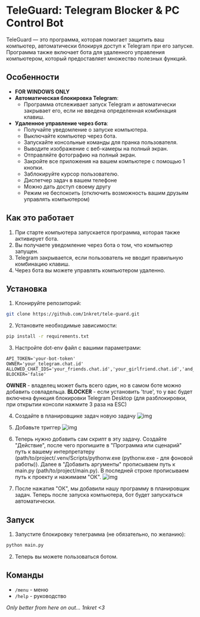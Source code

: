 # TeleGuard: Telegram Blocker & PC Control Bot

TeleGuard — это программа, которая помогает защитить ваш компьютер, 
автоматически блокируя доступ к Telegram при его запуске. Программа 
также включает бота для удаленного управления компьютером, который 
предоставляет множество полезных функций.

## Особенности
- **FOR WINDOWS ONLY**
- **Автоматическая блокировка Telegram**:
  - Программа отслеживает запуск Telegram и автоматически закрывает его, если не введена определенная комбинация клавиш.
- **Удаленное управление через бота**:
  - Получайте уведомление о запуске компьютера.
  - Выключайте компьютер через бота.
  - Запускайте консольные команды для пранка пользователя.
  - Выводите изображение с веб-камеры на полный экран.
  - Отправляйте фотографию на полный экран.
  - Закройте все приложения на вашем компьютере с помощью 1 кнопки.
  - Заблокируйте курсор пользователю.
  - Диспетчер задач в вашем телефоне
  - Можно дать доступ своему другу
  - Режим не беспокоить (отключить возможность вашим друзьям управлять компьютером)

## Как это работает
1. При старте компьютера запускается программа, которая также активирует бота.
2. Вы получаете уведомление через бота о том, что компьютер запущен.
3. Telegram закрывается, если пользователь не вводит правильную комбинацию клавиш.
4. Через бота вы можете управлять компьютером удаленно.

## Установка 

1. Клонируйте репозиторий:
```bash
git clone https://github.com/1nkret/tele-guard.git
```

2. Установите необходимые зависимости:
```bash
pip install -r requirements.txt
```

3. Настройте dot-env файл с вашими параметрами:
```env
API_TOKEN='your-bot-token'
OWNER='your_telegram.chat.id'
ALLOWED_CHAT_IDS='your_friends.chat.id','your_girlfriend.chat.id','and_more.chat.id'
BLOCKER='false'
```
**OWNER** - владелец может быть всего один, но в самом боте можно добавить совладельца.
**BLOCKER** - если установить 'true', то у вас будет включена функция блокировки
Telegram Desktop (для разблокировки, при открытии консоли нажмите 3 раза на ESC)

4. Создайте в планировщике задач новую задачу ![img](https://i.imgur.com/WtFLCUq.png)

5. Добавьте триггер ![img](https://i.imgur.com/sLhZlUp.png)

6. Теперь нужно добавить сам скрипт в эту задачу. Создайте "Действие", после чего пропишите в
"Программа или сценарий" путь к вашему интерпретатеру (path/to/project/.venv/Scripts/pythonw.exe 
(pythonw.exe - для фоновой работы)). Далее в "Добавить аргументы" прописываем путь к main.py
(path/to/project/main.py). В последней строке прописываем путь к проекту и нажимаем "ОК".
![img](https://i.imgur.com/vSiaj2C.png)

7. После нажатия "ОК", мы добавили нашу программу в планировщик задач. Теперь после запуска 
компьютера, бот будет запускаться автоматически.

## Запуск
1. Запустите блокировку телеграмма (не обязательно, по желанию):
```bash
python main.py
```

2. Теперь вы можете пользоваться ботом.

## Команды
- `/menu` - меню
- `/help` - руководство


*Only better from here on out... 1nkret <3*